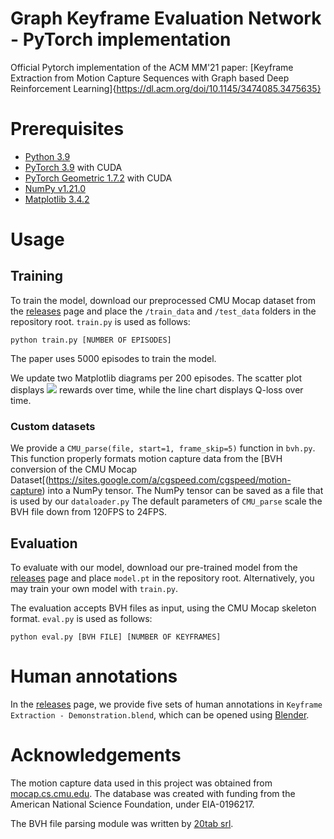 # Graph Keyframe Evaluation Network - PyTorch implementation
Official Pytorch implementation of the ACM MM'21 paper: [Keyframe Extraction from Motion Capture Sequences with Graph based Deep Reinforcement Learning]{https://dl.acm.org/doi/10.1145/3474085.3475635}

# Prerequisites
- [Python 3.9](https://www.python.org/)
- [PyTorch 3.9](https://github.com/pytorch/pytorch) with CUDA
- [PyTorch Geometric 1.7.2](https://github.com/rusty1s/pytorch_geometric) with CUDA
- [NumPy v1.21.0](https://github.com/numpy/numpy)
- [Matplotlib 3.4.2](https://github.com/matplotlib/matplotlib)

# Usage
## Training
To train the model, download our preprocessed CMU Mocap dataset from the [releases](https://github.com/MiniEval/pytorch-gken/releases/tag/1) page and place the `/train_data` and `/test_data` folders in the repository root. `train.py` is used as follows:

`python train.py [NUMBER OF EPISODES]`

The paper uses 5000 episodes to train the model.

We update two Matplotlib diagrams per 200 episodes. The scatter plot displays <img src="https://render.githubusercontent.com/render/math?math=R_1"> rewards over time, while the line chart displays Q-loss over time.


### Custom datasets
We provide a `CMU_parse(file, start=1, frame_skip=5)` function in `bvh.py`. This function properly formats motion capture data from the [BVH conversion of the CMU Mocap Dataset[(https://sites.google.com/a/cgspeed.com/cgspeed/motion-capture) into a NumPy tensor. The NumPy tensor can be saved as a file that is used by our `dataloader.py` The default parameters of `CMU_parse` scale the BVH file down from 120FPS to 24FPS.

## Evaluation
To evaluate with our model, download our pre-trained model from the [releases](https://github.com/MiniEval/pytorch-gken/releases/tag/1) page and place `model.pt` in the repository root. Alternatively, you may train your own model with `train.py`. 

The evaluation accepts BVH files as input, using the CMU Mocap skeleton format. `eval.py` is used as follows:

`python eval.py [BVH FILE] [NUMBER OF KEYFRAMES]`

# Human annotations
In the [releases](https://github.com/MiniEval/pytorch-gken/releases/tag/1) page, we provide five sets of human annotations in `Keyframe Extraction - Demonstration.blend`, which can be opened using [Blender](https://www.blender.org/).

# Acknowledgements
The motion capture data used in this project was obtained from [mocap.cs.cmu.edu](https://mocap.cs.cmu.edu). The database was created with funding from the American National Science Foundation, under EIA-0196217.

The BVH file parsing module was written by [20tab srl](https://github.com/20tab/bvh-python).
